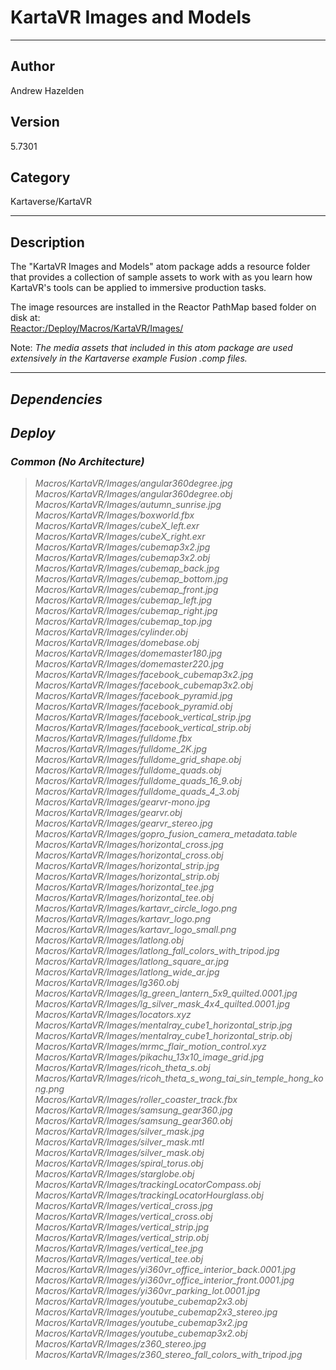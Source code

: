 # KartaVR Images and Models
___

## Author
Andrew Hazelden

## Version
5.7301

## Category
Kartaverse/KartaVR

___

## Description
<p>The &quot;KartaVR Images and Models&quot; atom package adds a resource folder that provides a collection of sample assets to work with as you learn how KartaVR's tools can be applied to immersive production tasks.</p>

<p>The image resources are installed in the Reactor PathMap based folder on disk at:<br>
<a href="file://Reactor:/Deploy/Macros/KartaVR/Images/">Reactor:/Deploy/Macros/KartaVR/Images/</a></p>

<p>Note: <i>The media assets that included in this atom package are used extensively in the Kartaverse example Fusion .comp files.</p>


___

## Dependencies

## Deploy

### Common (No Architecture)

> Macros/KartaVR/Images/angular360degree.jpg  
> Macros/KartaVR/Images/angular360degree.obj  
> Macros/KartaVR/Images/autumn_sunrise.jpg  
> Macros/KartaVR/Images/boxworld.fbx  
> Macros/KartaVR/Images/cubeX_left.exr  
> Macros/KartaVR/Images/cubeX_right.exr  
> Macros/KartaVR/Images/cubemap3x2.jpg  
> Macros/KartaVR/Images/cubemap3x2.obj  
> Macros/KartaVR/Images/cubemap_back.jpg  
> Macros/KartaVR/Images/cubemap_bottom.jpg  
> Macros/KartaVR/Images/cubemap_front.jpg  
> Macros/KartaVR/Images/cubemap_left.jpg  
> Macros/KartaVR/Images/cubemap_right.jpg  
> Macros/KartaVR/Images/cubemap_top.jpg  
> Macros/KartaVR/Images/cylinder.obj  
> Macros/KartaVR/Images/domebase.obj  
> Macros/KartaVR/Images/domemaster180.jpg  
> Macros/KartaVR/Images/domemaster220.jpg  
> Macros/KartaVR/Images/facebook_cubemap3x2.jpg  
> Macros/KartaVR/Images/facebook_cubemap3x2.obj  
> Macros/KartaVR/Images/facebook_pyramid.jpg  
> Macros/KartaVR/Images/facebook_pyramid.obj  
> Macros/KartaVR/Images/facebook_vertical_strip.jpg  
> Macros/KartaVR/Images/facebook_vertical_strip.obj  
> Macros/KartaVR/Images/fulldome.fbx  
> Macros/KartaVR/Images/fulldome_2K.jpg  
> Macros/KartaVR/Images/fulldome_grid_shape.obj  
> Macros/KartaVR/Images/fulldome_quads.obj  
> Macros/KartaVR/Images/fulldome_quads_16_9.obj  
> Macros/KartaVR/Images/fulldome_quads_4_3.obj  
> Macros/KartaVR/Images/gearvr-mono.jpg  
> Macros/KartaVR/Images/gearvr.obj  
> Macros/KartaVR/Images/gearvr_stereo.jpg  
> Macros/KartaVR/Images/gopro_fusion_camera_metadata.table  
> Macros/KartaVR/Images/horizontal_cross.jpg  
> Macros/KartaVR/Images/horizontal_cross.obj  
> Macros/KartaVR/Images/horizontal_strip.jpg  
> Macros/KartaVR/Images/horizontal_strip.obj  
> Macros/KartaVR/Images/horizontal_tee.jpg  
> Macros/KartaVR/Images/horizontal_tee.obj  
> Macros/KartaVR/Images/kartavr_circle_logo.png  
> Macros/KartaVR/Images/kartavr_logo.png  
> Macros/KartaVR/Images/kartavr_logo_small.png  
> Macros/KartaVR/Images/latlong.obj  
> Macros/KartaVR/Images/latlong_fall_colors_with_tripod.jpg  
> Macros/KartaVR/Images/latlong_square_ar.jpg  
> Macros/KartaVR/Images/latlong_wide_ar.jpg  
> Macros/KartaVR/Images/lg360.obj  
> Macros/KartaVR/Images/lg_green_lantern_5x9_quilted.0001.jpg  
> Macros/KartaVR/Images/lg_silver_mask_4x4_quilted.0001.jpg  
> Macros/KartaVR/Images/locators.xyz  
> Macros/KartaVR/Images/mentalray_cube1_horizontal_strip.jpg  
> Macros/KartaVR/Images/mentalray_cube1_horizontal_strip.obj  
> Macros/KartaVR/Images/mrmc_flair_motion_control.xyz  
> Macros/KartaVR/Images/pikachu_13x10_image_grid.jpg  
> Macros/KartaVR/Images/ricoh_theta_s.obj  
> Macros/KartaVR/Images/ricoh_theta_s_wong_tai_sin_temple_hong_kong.png  
> Macros/KartaVR/Images/roller_coaster_track.fbx  
> Macros/KartaVR/Images/samsung_gear360.jpg  
> Macros/KartaVR/Images/samsung_gear360.obj  
> Macros/KartaVR/Images/silver_mask.jpg  
> Macros/KartaVR/Images/silver_mask.mtl  
> Macros/KartaVR/Images/silver_mask.obj  
> Macros/KartaVR/Images/spiral_torus.obj  
> Macros/KartaVR/Images/starglobe.obj  
> Macros/KartaVR/Images/trackingLocatorCompass.obj  
> Macros/KartaVR/Images/trackingLocatorHourglass.obj  
> Macros/KartaVR/Images/vertical_cross.jpg  
> Macros/KartaVR/Images/vertical_cross.obj  
> Macros/KartaVR/Images/vertical_strip.jpg  
> Macros/KartaVR/Images/vertical_strip.obj  
> Macros/KartaVR/Images/vertical_tee.jpg  
> Macros/KartaVR/Images/vertical_tee.obj  
> Macros/KartaVR/Images/yi360vr_office_interior_back.0001.jpg  
> Macros/KartaVR/Images/yi360vr_office_interior_front.0001.jpg  
> Macros/KartaVR/Images/yi360vr_parking_lot.0001.jpg  
> Macros/KartaVR/Images/youtube_cubemap2x3.obj  
> Macros/KartaVR/Images/youtube_cubemap2x3_stereo.jpg  
> Macros/KartaVR/Images/youtube_cubemap3x2.jpg  
> Macros/KartaVR/Images/youtube_cubemap3x2.obj  
> Macros/KartaVR/Images/z360_stereo.jpg  
> Macros/KartaVR/Images/z360_stereo_fall_colors_with_tripod.jpg  
